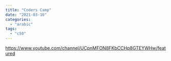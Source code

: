 ```yaml
---
title: "Coders Camp"
date: "2021-03-10"
categories: 
  - "arabic"
tags: 
  - "c50"
---
```


https://www.youtube.com/channel/UCpnMFON8FKbCCHp8GTEYWHw/featured
